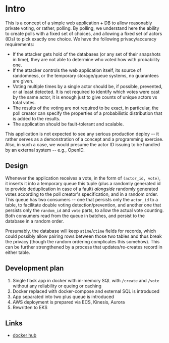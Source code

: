 # Intro
This is a concept of a simple web application + DB to allow reasonably private voting, or rather, polling.
By polling, we understand here the ability to create polls with a fixed set of choices, and allowing a fixed set of actors (IDs) to pick exactly one choice.
We have the following privacy/accuracy requirements:
* If the attacker gets hold of the databases (or any set of their snapshots in time), they are not able to determine who voted how with probability one.
* If the attacker controls the web application itself, its source of randomness, or the temporary storage/queue systems, no guarantees are given.
* Voting multiple times by a single actor should be, if possible, prevented, or at least detected. It is not required to identify which votes were cast by the same actor, it is enough just to give counts of unique actors vs total votes.
* The results of the voting are not required to be exact, in particular, the poll creator can specify the properties of a probabilistic distribution that is added to the results.
* The application should be fault-tolerant and scalable.

This application is not expected to see any serious production deploy -- it rather serves as a demonstration of a concept and a programming exercise.
Also, in such a case, we would presume the actor ID issuing to be handled by an external system -- e.g., OpenID.

## Design
Whenever the application receives a vote, in the form of `(actor_id, vote)`, it inserts it into a temporary queue this tuple (plus a randomly generated id to provide deduplication in case of a fault) *alongside* randomly generated votes according to the poll creator's specification, and in a random order.
This queue has two consumers -- one that persists only the `actor_id` to a table, to facilitate double voting detection/prevention, and another one that persists only the `random_id` and `vote` parts, to allow the actual vote counting. Both consumers read from the queue in batches, and persist to the database in a random order.

Presumably, the database will keep `atime`/`ctime` fields for records, which could possibly allow pairing rows between those two tables and thus break the privacy (though the random ordering complicates this somehow).
This can be further strengthened by a process that updates/re-creates record in either table.

## Development plan
1. Single flask app in docker with in-memory SQL with `/create` and `/vote` without any reliability or queing or caching
2. Docker replaced with docker-compose and external SQL is introduced
3. App separated into two plus queue is introduced
4. AWS deployment is prepared via ECS, Kinesis, Aurora
5. Rewritten to EKS

## Links
* [docker hub](https://hub.docker.com/repository/docker/vojtatuma/private-voter)
